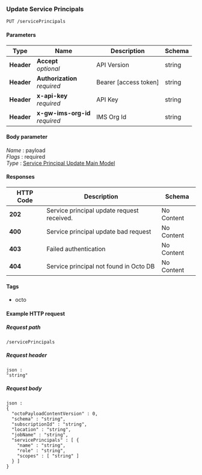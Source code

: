 
<a name="put_service_principals_modify"></a>
### Update Service Principals
```
PUT /servicePrincipals
```


#### Parameters

|Type|Name|Description|Schema|
|---|---|---|---|
|**Header**|**Accept**  <br>*optional*|API Version|string|
|**Header**|**Authorization**  <br>*required*|Bearer [access token]|string|
|**Header**|**x-api-key**  <br>*required*|API Key|string|
|**Header**|**x-gw-ims-org-id**  <br>*required*|IMS Org Id|string|


#### Body parameter
*Name* : payload  
*Flags* : required  
*Type* : [Service Principal Update Main Model](../definitions/Service_Principal_Update_Main_Model.md#service-principal-update-main-model)


#### Responses

|HTTP Code|Description|Schema|
|---|---|---|
|**202**|Service principal update request received.|No Content|
|**400**|Service principal update bad request|No Content|
|**403**|Failed authentication|No Content|
|**404**|Service principal not found in Octo DB|No Content|


#### Tags

* octo


#### Example HTTP request

##### Request path
```
/servicePrincipals
```


##### Request header
```
json :
"string"
```


##### Request body
```
json :
{
  "octoPayloadContentVersion" : 0,
  "schema" : "string",
  "subscriptionId" : "string",
  "location" : "string",
  "jobName" : "string",
  "servicePrincipals" : [ {
    "name" : "string",
    "role" : "string",
    "scopes" : [ "string" ]
  } ]
}
```



